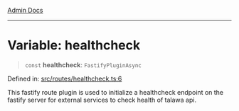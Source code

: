 [Admin Docs](/)

***

# Variable: healthcheck

> `const` **healthcheck**: `FastifyPluginAsync`

Defined in: [src/routes/healthcheck.ts:6](https://github.com/Sourya07/talawa-api/blob/583d62db9438de398bb9012a4a2617e2cb268b08/src/routes/healthcheck.ts#L6)

This fastify route plugin is used to initialize a healthcheck endpoint on the fastify server for external services to check health of talawa api.
